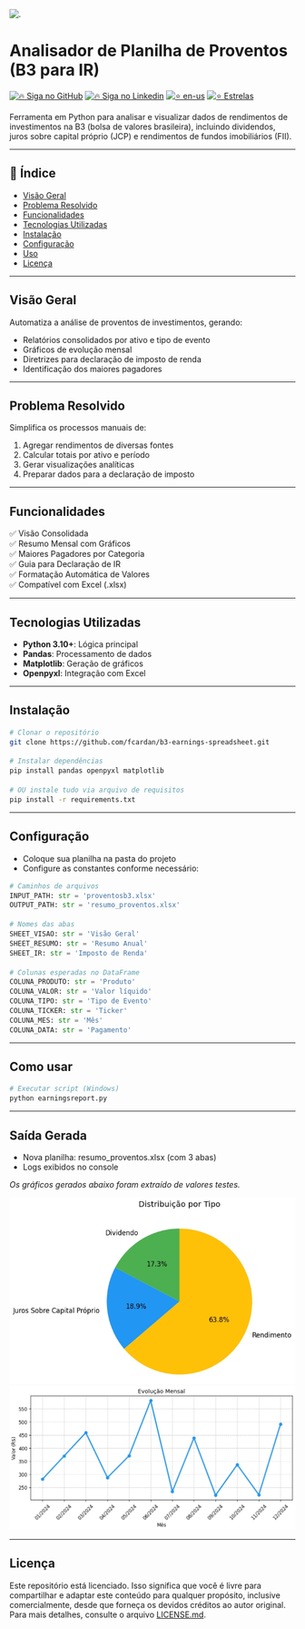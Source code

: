 ![.](https://encrypted-tbn0.gstatic.com/images?q=tbn:ANd9GcRyjrF64yMg2p0HUJFMxWJYRgvSwQweHVajqg&s)

# Analisador de Planilha de Proventos (B3 para IR)

[![🔥 Siga no GitHub](https://img.shields.io/badge/👉🏼-GitHub-white)](https://www.github.com/fcardan)
[![🔥 Siga no Linkedin](https://img.shields.io/badge/👉🏼-Linkedin-blue)](https://www.linkedin.com/in/fcardan)
[![⭐ en-us](https://img.shields.io/badge/👉🏼-EnUS-red)](https://github.com/fcardan/b3-earnings-spreadsheet)
[![⭐ Estrelas](https://img.shields.io/github/stars/fcardan/b3-earnings-spreadsheet)](https://github.com/fcardan/b3-earnings-spreadsheet)

Ferramenta em Python para analisar e visualizar dados de rendimentos de investimentos na B3 (bolsa de valores brasileira), incluindo dividendos, juros sobre capital próprio (JCP) e rendimentos de fundos imobiliários (FII).

---

## 🔹 Índice
- [Visão Geral](#visão-geral)
- [Problema Resolvido](#problema-resolvido)
- [Funcionalidades](#funcionalidades)
- [Tecnologias Utilizadas](#tecnologias-utilizadas)
- [Instalação](#instalação)
- [Configuração](#configuração)
- [Uso](#uso)
- [Licença](#licença)

---

## Visão Geral
Automatiza a análise de proventos de investimentos, gerando:
- Relatórios consolidados por ativo e tipo de evento
- Gráficos de evolução mensal
- Diretrizes para declaração de imposto de renda
- Identificação dos maiores pagadores

---

## Problema Resolvido
Simplifica os processos manuais de:
1. Agregar rendimentos de diversas fontes
2. Calcular totais por ativo e período
3. Gerar visualizações analíticas
4. Preparar dados para a declaração de imposto

---

## Funcionalidades
✅ Visão Consolidada  
✅ Resumo Mensal com Gráficos  
✅ Maiores Pagadores por Categoria  
✅ Guia para Declaração de IR  
✅ Formatação Automática de Valores  
✅ Compatível com Excel (.xlsx)

---

## Tecnologias Utilizadas
- **Python 3.10+**: Lógica principal
- **Pandas**: Processamento de dados
- **Matplotlib**: Geração de gráficos
- **Openpyxl**: Integração com Excel

---

## Instalação
```bash
# Clonar o repositório
git clone https://github.com/fcardan/b3-earnings-spreadsheet.git

# Instalar dependências
pip install pandas openpyxl matplotlib

# OU instale tudo via arquivo de requisitos
pip install -r requirements.txt
```

---

## Configuração
- Coloque sua planilha na pasta do projeto
- Configure as constantes conforme necessário:

```python
# Caminhos de arquivos
INPUT_PATH: str = 'proventosb3.xlsx'
OUTPUT_PATH: str = 'resumo_proventos.xlsx'

# Nomes das abas
SHEET_VISAO: str = 'Visão Geral'
SHEET_RESUMO: str = 'Resumo Anual'
SHEET_IR: str = 'Imposto de Renda'

# Colunas esperadas no DataFrame
COLUNA_PRODUTO: str = 'Produto'
COLUNA_VALOR: str = 'Valor líquido'
COLUNA_TIPO: str = 'Tipo de Evento'
COLUNA_TICKER: str = 'Ticker'
COLUNA_MES: str = 'Mês'
COLUNA_DATA: str = 'Pagamento'
```

---

## Como usar
```bash
# Executar script (Windows)
python earningsreport.py
```

---

## Saída Gerada
- Nova planilha: resumo_proventos.xlsx (com 3 abas)
- Logs exibidos no console

_Os gráficos gerados abaixo foram extraído de valores testes._

![pie-chart](https://github.com/fcardan/b3-earnings-spreadsheet/blob/main/earningreport-dt.jpg)
![ev-chart](https://github.com/fcardan/b3-earnings-spreadsheet/blob/main/earningreport-ev.jpg)

---

## Licença
Este repositório está licenciado. Isso significa que você é livre para compartilhar e adaptar este conteúdo para qualquer propósito, inclusive comercialmente, desde que forneça os devidos créditos ao autor original. Para mais detalhes, consulte o arquivo [LICENSE.md]().
